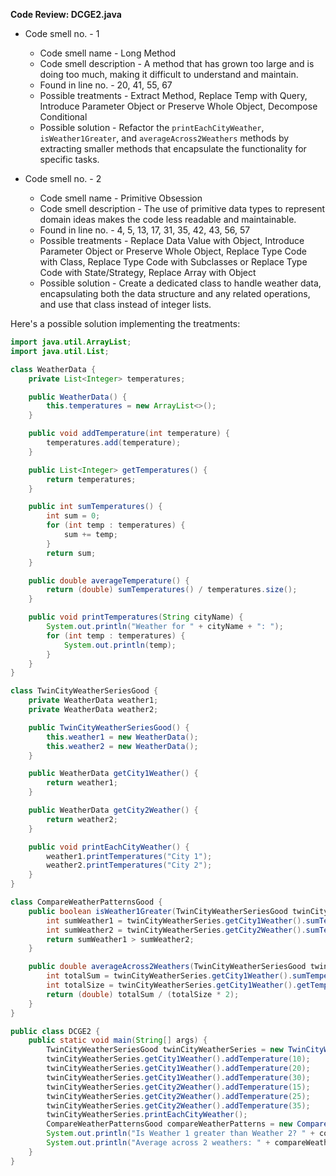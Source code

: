 **Code Review: DCGE2.java**
  
- Code smell no. - 1
    - Code smell name - Long Method
    - Code smell description - A method that has grown too large and is doing too much, making it difficult to understand and maintain.
    - Found in line no. - 20, 41, 55, 67
    - Possible treatments - Extract Method, Replace Temp with Query, Introduce Parameter Object or Preserve Whole Object, Decompose Conditional
    - Possible solution - Refactor the `printEachCityWeather`, `isWeather1Greater`, and `averageAcross2Weathers` methods by extracting smaller methods that encapsulate the functionality for specific tasks.

- Code smell no. - 2
    - Code smell name - Primitive Obsession
    - Code smell description - The use of primitive data types to represent domain ideas makes the code less readable and maintainable.
    - Found in line no. - 4, 5, 13, 17, 31, 35, 42, 43, 56, 57
    - Possible treatments - Replace Data Value with Object, Introduce Parameter Object or Preserve Whole Object, Replace Type Code with Class, Replace Type Code with Subclasses or Replace Type Code with State/Strategy, Replace Array with Object
    - Possible solution - Create a dedicated class to handle weather data, encapsulating both the data structure and any related operations, and use that class instead of integer lists.

Here's a possible solution implementing the treatments:

```java
import java.util.ArrayList;
import java.util.List;

class WeatherData {
    private List<Integer> temperatures;

    public WeatherData() {
        this.temperatures = new ArrayList<>();
    }

    public void addTemperature(int temperature) {
        temperatures.add(temperature);
    }

    public List<Integer> getTemperatures() {
        return temperatures;
    }

    public int sumTemperatures() {
        int sum = 0;
        for (int temp : temperatures) {
            sum += temp;
        }
        return sum;
    }

    public double averageTemperature() {
        return (double) sumTemperatures() / temperatures.size();
    }

    public void printTemperatures(String cityName) {
        System.out.println("Weather for " + cityName + ": ");
        for (int temp : temperatures) {
            System.out.println(temp);
        }
    }
}

class TwinCityWeatherSeriesGood {
    private WeatherData weather1;
    private WeatherData weather2;

    public TwinCityWeatherSeriesGood() {
        this.weather1 = new WeatherData();
        this.weather2 = new WeatherData();
    }

    public WeatherData getCity1Weather() {
        return weather1;
    }

    public WeatherData getCity2Weather() {
        return weather2;
    }

    public void printEachCityWeather() {
        weather1.printTemperatures("City 1");
        weather2.printTemperatures("City 2");
    }
}

class CompareWeatherPatternsGood {
    public boolean isWeather1Greater(TwinCityWeatherSeriesGood twinCityWeatherSeries) {
        int sumWeather1 = twinCityWeatherSeries.getCity1Weather().sumTemperatures();
        int sumWeather2 = twinCityWeatherSeries.getCity2Weather().sumTemperatures();
        return sumWeather1 > sumWeather2;
    }

    public double averageAcross2Weathers(TwinCityWeatherSeriesGood twinCityWeatherSeries) {
        int totalSum = twinCityWeatherSeries.getCity1Weather().sumTemperatures() + twinCityWeatherSeries.getCity2Weather().sumTemperatures();
        int totalSize = twinCityWeatherSeries.getCity1Weather().getTemperatures().size();
        return (double) totalSum / (totalSize * 2);
    }
}

public class DCGE2 {
    public static void main(String[] args) {
        TwinCityWeatherSeriesGood twinCityWeatherSeries = new TwinCityWeatherSeriesGood();
        twinCityWeatherSeries.getCity1Weather().addTemperature(10);
        twinCityWeatherSeries.getCity1Weather().addTemperature(20);
        twinCityWeatherSeries.getCity1Weather().addTemperature(30);
        twinCityWeatherSeries.getCity2Weather().addTemperature(15);
        twinCityWeatherSeries.getCity2Weather().addTemperature(25);
        twinCityWeatherSeries.getCity2Weather().addTemperature(35);
        twinCityWeatherSeries.printEachCityWeather();
        CompareWeatherPatternsGood compareWeatherPatterns = new CompareWeatherPatternsGood();
        System.out.println("Is Weather 1 greater than Weather 2? " + compareWeatherPatterns.isWeather1Greater(twinCityWeatherSeries));
        System.out.println("Average across 2 weathers: " + compareWeatherPatterns.averageAcross2Weathers(twinCityWeatherSeries));
    }
}
```